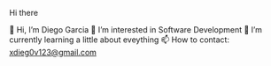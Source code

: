 Hi there 

👋 Hi, I’m Diego Garcia
👀 I’m interested in Software Development
🌱 I’m currently learning a little about eveything
📫 How to contact: xdieg0v123@gmail.com
